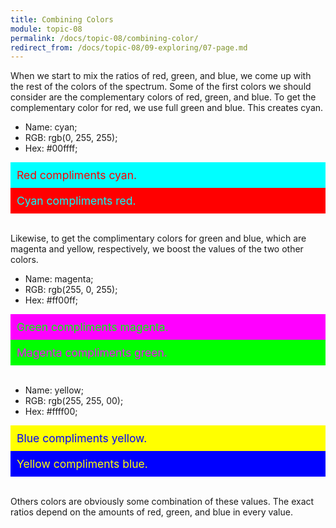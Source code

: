 ```yaml
---
title: Combining Colors
module: topic-08
permalink: /docs/topic-08/combining-color/
redirect_from: /docs/topic-08/09-exploring/07-page.md
---
```


<div class="divider-heading"></div>

When we start to mix the ratios of red, green, and blue, we come up with the rest of the colors of the spectrum. Some of the first colors we should consider are the complementary colors of red, green, and blue. To get the complementary color for red, we use full green and blue. This creates cyan.

- Name: cyan;
- RGB: rgb(0, 255, 255);
- Hex: #00ffff;

<div width="50%" height="20px"
    style="background-color:#00ffff;color:#ff0000;padding:10px;font-size:1.25em;">
    Red compliments cyan.
</div>
<div width="50%" height="20px"
    style="background-color:#ff0000;color:#00ffff;padding:10px;font-size:1.25em;">
    Cyan compliments red.
</div>

<br />

Likewise, to get the complimentary colors for green and blue, which are magenta and yellow, respectively, we boost the values of the two other colors.

- Name: magenta;
- RGB: rgb(255, 0, 255);
- Hex: #ff00ff;

<div width="50%" height="20px"
    style="background-color:#ff00ff;color:#00ff00;padding:10px;font-size:1.25em;">
    Green compliments magenta.
</div>
<div width="50%" height="20px"
    style="background-color:#00ff00;color:#ff00ff;padding:10px;font-size:1.25em;">
    Magenta compliments green.
</div>

<br />

- Name: yellow;
- RGB: rgb(255, 255, 00);
- Hex: #ffff00;

<div width="50%" height="20px"
    style="background-color:#ffff00;color:#0000ff;padding:10px;font-size:1.25em;">
    Blue compliments yellow.
</div>
<div width="50%" height="20px"
    style="background-color:#0000ff;color:#ffff00;padding:10px;font-size:1.25em;">
    Yellow compliments blue.
</div>

<br />

Others colors are obviously some combination of these values. The exact ratios depend on the amounts of red, green, and blue in every value.
